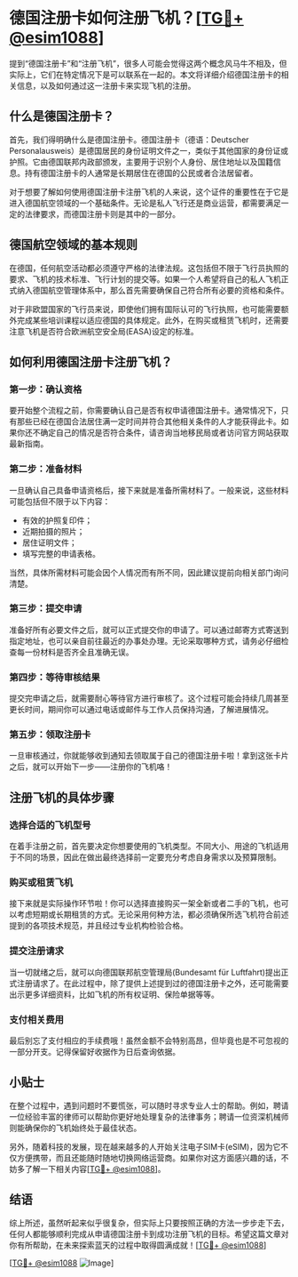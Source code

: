 # 德国注册卡如何注册飞机？[[TG💪+ @esim1088](https://t.me/s/esim1088)]

提到“德国注册卡”和“注册飞机”，很多人可能会觉得这两个概念风马牛不相及，但实际上，它们在特定情况下是可以联系在一起的。本文将详细介绍德国注册卡的相关信息，以及如何通过这一注册卡来实现飞机的注册。

## 什么是德国注册卡？

首先，我们得明确什么是德国注册卡。德国注册卡（德语：Deutscher Personalausweis）是德国居民的身份证明文件之一，类似于其他国家的身份证或护照。它由德国联邦内政部颁发，主要用于识别个人身份、居住地址以及国籍信息。持有德国注册卡的人通常是长期居住在德国的公民或者合法居留者。

对于想要了解如何使用德国注册卡注册飞机的人来说，这个证件的重要性在于它是进入德国航空领域的一个基础条件。无论是私人飞行还是商业运营，都需要满足一定的法律要求，而德国注册卡则是其中的一部分。

## 德国航空领域的基本规则

在德国，任何航空活动都必须遵守严格的法律法规。这包括但不限于飞行员执照的要求、飞机的技术标准、飞行计划的提交等。如果一个人希望将自己的私人飞机正式纳入德国航空管理体系中，那么首先需要确保自己符合所有必要的资格和条件。

对于非欧盟国家的飞行员来说，即使他们拥有国际认可的飞行执照，也可能需要额外完成某些培训课程以适应德国的具体规定。此外，在购买或租赁飞机时，还需要注意飞机是否符合欧洲航空安全局(EASA)设定的标准。

## 如何利用德国注册卡注册飞机？

### 第一步：确认资格

要开始整个流程之前，你需要确认自己是否有权申请德国注册卡。通常情况下，只有那些已经在德国合法居住满一定时间并符合其他相关条件的人才能获得此卡。如果你还不确定自己的情况是否符合条件，请咨询当地移民局或者访问官方网站获取最新指南。

### 第二步：准备材料

一旦确认自己具备申请资格后，接下来就是准备所需材料了。一般来说，这些材料可能包括但不限于以下内容：

- 有效的护照复印件；
- 近期拍摄的照片；
- 居住证明文件；
- 填写完整的申请表格。

当然，具体所需材料可能会因个人情况而有所不同，因此建议提前向相关部门询问清楚。

### 第三步：提交申请

准备好所有必要文件之后，就可以正式提交你的申请了。可以通过邮寄方式寄送到指定地址，也可以亲自前往最近的办事处办理。无论采取哪种方式，请务必仔细检查每一份材料是否齐全且准确无误。

### 第四步：等待审核结果

提交完申请之后，就需要耐心等待官方进行审核了。这个过程可能会持续几周甚至更长时间，期间你可以通过电话或邮件与工作人员保持沟通，了解进展情况。

### 第五步：领取注册卡

一旦审核通过，你就能够收到通知去领取属于自己的德国注册卡啦！拿到这张卡片之后，就可以开始下一步——注册你的飞机咯！

## 注册飞机的具体步骤

### 选择合适的飞机型号

在着手注册之前，首先要决定你想要使用的飞机类型。不同大小、用途的飞机适用于不同的场景，因此在做出最终选择前一定要充分考虑自身需求以及预算限制。

### 购买或租赁飞机

接下来就是实际操作环节啦！你可以选择直接购买一架全新或者二手的飞机，也可以考虑短期或长期租赁的方式。无论采用何种方法，都必须确保所选飞机符合前述提到的各项技术规范，并且经过专业机构检验合格。

### 提交注册请求

当一切就绪之后，就可以向德国联邦航空管理局(Bundesamt für Luftfahrt)提出正式注册请求了。在此过程中，除了提供上述提到过的德国注册卡之外，还可能需要出示更多详细资料，比如飞机的所有权证明、保险单据等等。

### 支付相关费用

最后别忘了支付相应的手续费哦！虽然金额不会特别高昂，但毕竟也是不可忽视的一部分开支。记得保留好收据作为日后查询依据。

## 小贴士

在整个过程中，遇到问题时不要慌张，可以随时寻求专业人士的帮助。例如，聘请一位经验丰富的律师可以帮助你更好地处理复杂的法律事务；聘请一位资深机械师则能确保你的飞机始终处于最佳状态。

另外，随着科技的发展，现在越来越多的人开始关注电子SIM卡(eSIM)，因为它不仅方便携带，而且还能随时随地切换网络运营商。如果你对这方面感兴趣的话，不妨多了解一下相关内容[[TG💪+ @esim1088](https://t.me/s/esim1088)]。

## 结语

综上所述，虽然听起来似乎很复杂，但实际上只要按照正确的方法一步步走下去，任何人都能够顺利完成从申请德国注册卡到成功注册飞机的目标。希望这篇文章对你有所帮助，在未来探索蓝天的过程中取得圆满成就！[[TG💪+ @esim1088](https://t.me/s/esim1088)] 

[[TG💪+ @esim1088](https://t.me/s/esim1088) ![Image](https://i.postimg.cc/4NQfJmqS/Snipaste-2025-05-13-00-14-12.png)]